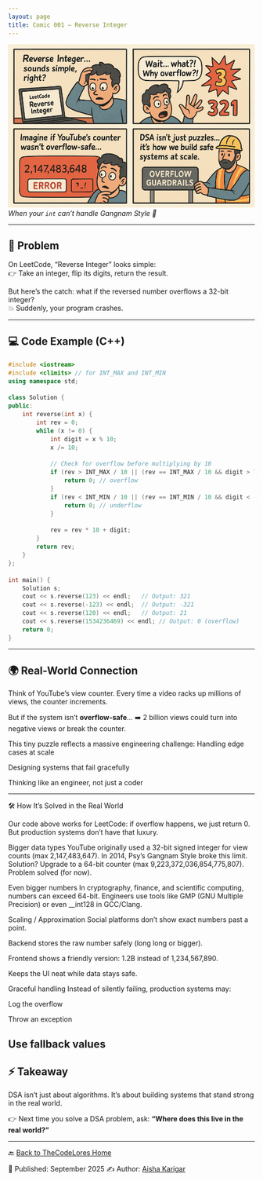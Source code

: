 ```yaml
---
layout: page
title: Comic 001 – Reverse Integer
---
```

 

![Comic 01 – Reverse Integer](./comic.png)
*When your `int` can’t handle Gangnam Style 💃*
 

---

## 🧩 Problem  
On LeetCode, “Reverse Integer” looks simple:  
👉 Take an integer, flip its digits, return the result.  

But here’s the catch: what if the reversed number overflows a 32-bit integer?  
💥 Suddenly, your program crashes.  

---

## 💻 Code Example (C++)  

```cpp
#include <iostream>
#include <climits> // for INT_MAX and INT_MIN
using namespace std;

class Solution {
public:
    int reverse(int x) {
        int rev = 0;
        while (x != 0) {
            int digit = x % 10;
            x /= 10;

            // Check for overflow before multiplying by 10
            if (rev > INT_MAX / 10 || (rev == INT_MAX / 10 && digit > 7)) {
                return 0; // overflow
            }
            if (rev < INT_MIN / 10 || (rev == INT_MIN / 10 && digit < -8)) {
                return 0; // underflow
            }

            rev = rev * 10 + digit;
        }
        return rev;
    }
};

int main() {
    Solution s;
    cout << s.reverse(123) << endl;   // Output: 321
    cout << s.reverse(-123) << endl;  // Output: -321
    cout << s.reverse(120) << endl;   // Output: 21
    cout << s.reverse(1534236469) << endl; // Output: 0 (overflow)
    return 0;
}

```

---

## 🌍 Real-World Connection

Think of YouTube’s view counter.
Every time a video racks up millions of views, the counter increments.

But if the system isn’t **overflow-safe**…
➡️ 2 billion views could turn into negative views or break the counter.

This tiny puzzle reflects a massive engineering challenge:
Handling edge cases at scale

Designing systems that fail gracefully

Thinking like an engineer, not just a coder

---
🛠 How It’s Solved in the Real World

Our code above works for LeetCode: if overflow happens, we just return 0.
But production systems don’t have that luxury.

Bigger data types
YouTube originally used a 32-bit signed integer for view counts (max 2,147,483,647).
In 2014, Psy’s Gangnam Style broke this limit.
Solution? Upgrade to a 64-bit counter (max 9,223,372,036,854,775,807). Problem solved (for now).

Even bigger numbers
In cryptography, finance, and scientific computing, numbers can exceed 64-bit.
Engineers use tools like GMP (GNU Multiple Precision) or even __int128 in GCC/Clang.

Scaling / Approximation
Social platforms don’t show exact numbers past a point.

Backend stores the raw number safely (long long or bigger).

Frontend shows a friendly version: 1.2B instead of 1,234,567,890.

Keeps the UI neat while data stays safe.

Graceful handling
Instead of silently failing, production systems may:

Log the overflow

Throw an exception

Use fallback values
---

## ⚡ Takeaway

DSA isn’t just about algorithms.
It’s about building systems that stand strong in the real world.

👉 Next time you solve a DSA problem, ask:
**“Where does this live in the real world?”**

---

🔙 [Back to TheCodeLores Home](../../index.md)

📅 Published: September 2025
✍️ Author: [Aisha Karigar](https://github.com/aishakarigar)


